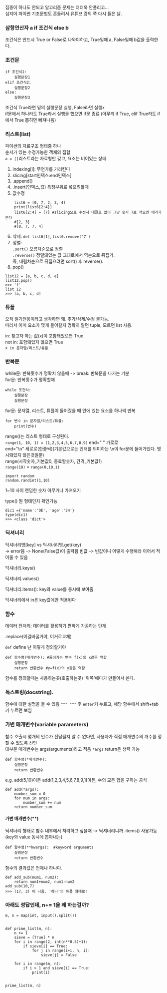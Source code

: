 집중이 하나도 안되고 알고리즘 문제는 더더욱 안풀리고...   
심지어 파이썬 기초문법도 흔들려서 유튜브 강의 쭉 다시 들은 날.   


### 삼항연산자 a if 조건식 else b
조건식은 반드시 True or False로 나와야하고,
True일때 a, False일때 b값을 출력한다.


### 조건문
```
if 조건식1:
    실행문장1
elif 조건식2:
    실행문장2
else:
    실행문장3
```
조건식 True라면 밑의 실행문장 실행, False라면 실행x   
if문에서 하나라도 True라서 실행을 했으면 if문 종료 (아무리 if True, elif True라도 if에서 True 뽑히면 빠져나옴)   

### 리스트(list)
파이썬의 자료구조 형태중 하나   
순서가 있는 수정가능한 객체의 집합   
```a = []```리스트라는 자료형만 갖고, 요소는 비어있는 상태.
1. indexing[i]: 무언가를 가리킨다 
2. slicing[start인덱스:end인덱스]
3. .append()
4. .insert(인덱스,값) 특정부위로 넣으려할때
5. 값수정
``` 
    list6 = [0, 7, 2, 3, 4]
    print(list6[2:4])
    list6[2:4] = [7] #slicing으로 수정시 대괄호 없이 그냥 숫자 7로 적으면 에러가 뜬다 
    #[2, 3]
    #[0, 7, 7, 4]
```   
6. 삭제: ```del list6[1]```, ```list6.remove('7')```   
7. 정렬:   
```.sort()``` 오름차순으로 정렬   
```.reverse()``` 정렬돼있는 값 그대로에서 역순으로 뒤집기.  
즉, 내림차순으로 뒤집으려면 sort() 후 reverse().  
8. pop()
```
list12 = [a, b, c, d, e]
list12.pop()
>>> 'f'
list 12
>>> [a, b, c, d]
```

### 튜플
오직 일기전용이라고 생각하면 돼. 추가/삭제/수정 불가능.   
따라서 이미 요소가 몇개 들어갈지 명확히 알면 tuple, 모르면 list 사용.  

in: 찾고자 하는 값(x)이 포함돼있으면 True   
not in: 포함돼있지 않으면 True     
```x in 문자열/리스트/튜플```  


### 반복문   
while문: 반복횟수가 명확치 않을때 -> break: 반복문을 나가는 기분   
for문: 반복횟수가 명확할때   
```
while 조건식:     
    실행문장   
    실행문장   
```  
for문: 문자열, 리스트, 튜플이 들어갔을 때 안에 있는 요소를 하나씩 반복   
```
for 변수 in 문자열/리스트/튜플:   
    print(변수)   
```

range()는 리스트 형태로 구성된다.    
```range(1, 10, 1) = [1,2,3,4,5,6,7,8,9]```
end=" " 가로로    
end="\n" 세로로(한줄씩)(기본값으로는 엔터를 의미하는 \n이 for문에 들어가있다. 명시돼있지 않은것일뿐)     
range(시작숫자_기본값0, 종료할숫자, 간격_기본값1)   
```range(10)``` = ```range(0,10,1)```


```
import random
random.randint(1,10)
```
1~10 사이 랜덤한 숫자 아무거나 가져오기

type() 뭔 형태인지 확인가능
```
dic1 ={'name':'DE', 'age':'24'}
type(dic1)
>>> <class 'dict'>
```

### 딕셔너리
딕셔너리명[key] vs 딕셔너리명.get(key)   
-> error뜸       -> None(False값)이 출력됨 빈값 -> 빈값이니 어떻게 수행해라 이어서 적어줄 수 있음   

딕셔너리.keys()   

딕셔너리.values()   

딕셔너리.items(): key와 value를 동시에 보여줌   

딕셔너리에서 in은 key값에만 적용된다   

### 함수   
데이터 전처리: 데이터를 활용하기 편하게 가공하는 단계    

.replace(이걸바꿀거야, 이거로교체)   

```def``` define 난 이렇게 정의할거야   

```
def 함수명(매개변수): #들어가는 변수 f(x)의 x같은 역할
    실행문장
    return 반환변수 #y=f(x)의 y같은 역할
```

함수를 정의할때는 사용하는곳(호출하는곳) '위쪽'에다가 만들어서 쓴다.

### 독스트링(docstring).  
함수에 대한 설명을 볼 수 있음 ```""" """``` 후 ```enter```키 누르고, 해당 함수에서 shift+tab키 누르면 보임   

### 가변 매개변수(variable parameters)
함수 호출시 몇개의 인수가 전달될지 알 수 없다면, 사용자가 직접 매개변수의 개수를 정할 수 있도록 선언   
대부분 매개변수는 args(arguments)라고 적음 ```*args```
return은 생략 가능

```
def 함수명(*매개변수):
    실행문장
    return 반환변수 
```
e.g. add(5,10)이든 add(1,2,3,4,5,6,7,8,9,1)이든, 수의 모든 합을 구하는 공식
```
def add(*args):
    number_sum = 0
    for num in args:
        number_sum += num 
    return number_sum
```

#### 가변 매개변수(**) 
딕셔너리 형태로 함수 내부에서 처리하고 싶을때 -> 딕셔너리니까 .items() 사용가능(key와 value 동시에 뽑아내는)
```
def 함수명(**kwargs):  #keyword arguments
    실행문장
    return 반환변수
```

함수의 결과값은 언제나 하나다.
```
def add_sub(num1, num2):
    return num1+num2, num1-num2
add_sub(10,7)
>>> (17, 3) 이 나옴. '하나'의 튜플 형태로!
```



### 아래도 정답인데, n+= 1을 왜 하는걸까?
```
m, n = map(int, input().split())


def prime_list(m, n):
    n += 1
    sieve = [True] * n
    for i in range(2, int(n**0.5)+1):
        if sieve[i] == True:
            for j in range(i+i, n, i):
                sieve[j] = False

    for i in range(m, n):
        if i > 1 and sieve[i] == True:
            print(i)


prime_list(m, n)
```


